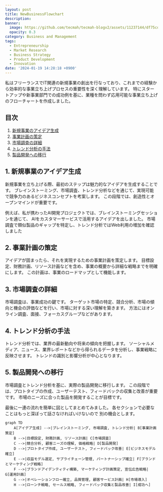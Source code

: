 ```yaml
---
layout: post
title: NewBusinessFlowchart
description:
banner:
  image: https://github.com/tecmah/tecmah-blogv2/assets/11237144/df75cda0-2388-4583-b6b6-9615193f008e
  opacity: 0.3
category: Business and Management
tags:
  - Entrepreneurship
  - Market Research
  - Business Strategy
  - Product Development
  - Innovation
date: '2024-01-19 14:28:18 +0900'
---
```


私はフリーランスでIT関連の新規事業の創出を行なっており、これまでの経験から効率的な事業立ち上げプロセスの重要性を深く理解しています。
特にスタートアップや新事業部門での成功例を基に、業種を問わず応用可能な事業立ち上げのフローチャートを作成しました。


## 目次

1. [新規事業のアイデア生成](#1-新規事業のアイデア生成)
2. [事業計画の策定](#2-事業計画の策定)
3. [市場調査の詳細](#3-市場調査の詳細)
4. [トレンド分析の手法](#4-トレンド分析の手法)
5. [製品開発への移行](#5-製品開発への移行)

## 1. 新規事業のアイデア生成

新規事業を立ち上げる際、最初のステップは魅力的なアイデアを生成することです。
ブレインストーミング、市場調査、トレンド分析などを通じて、実現可能で競争力のあるビジネスコンセプトを考案します。
この段階では、創造性とオープンマインドが重要です。

例えば、私が携わったAI開発プロジェクトでは、ブレインストーミングセッションを通じて、
AIをカスタマーサービスで活用するアイデアを出しました。
市場調査で類似製品のギャップを特定し、トレンド分析ではWeb利用の増加を確認しました

## 2. 事業計画の策定

アイデアが固まったら、それを実現するための事業計画を策定します。
目標設定、財務計画、リソース計画などを含め、事業の概要から詳細な戦略までを明確にします。
この計画は、事業のロードマップとして機能します。

## 3. 市場調査の詳細

市場調査は、事業成功の鍵です。
ターゲット市場の特定、競合分析、市場の傾向と機会の評価などを行い、市場に対する深い理解を築きます。
方法にはオンライン調査、面接、フォーカスグループなどがあります。

## 4. トレンド分析の手法

トレンド分析では、業界の最新動向や将来の傾向を把握します。
ソーシャルメディア、ニュース、業界レポートなどから得られるデータを分析し、事業戦略に反映させます。
トレンドの識別と影響分析が中心となります。

## 5. 製品開発への移行

市場調査とトレンド分析を基に、実際の製品開発に移行します。
この段階では、プロトタイプの作成、ユーザーテスト、フィードバックの収集と改善が重要です。
市場のニーズに合った製品を開発することが目標です。

最後に一連の流れを簡単に図としてまとめてみました。
各セクションで必要なことはもっと深ぼって話さなければいけないので
別の機会とします。

```mermaid!
graph TD
    A[アイデア生成] -->|ブレインストーミング, 市場調査, トレンド分析| B[事業計画策定]
    B -->|目標設定, 財務計画, リソース計画| C[市場調査]
    C -->|競合分析, 顧客ニーズの理解, 価格戦略| D[製品開発]
    D -->|プロトタイプ作成, ユーザーテスト, フィードバック改善| E[ビジネスモデル確立]
    E -->|収益モデル選定, サプライチェーン管理, パートナーシップ確立| F[ブランドとマーケティング戦略]
    F -->|ブランドアイデンティティ構築, マーケティング計画策定, 宣伝広告戦略| G[運用計画]
    G -->|オペレーションフロー確立, 品質管理, 顧客サービス計画| H[市場導入]
    H -->|ローンチ戦略, セールス戦略, フィードバック収集と製品改善| I[成功へ]
```
